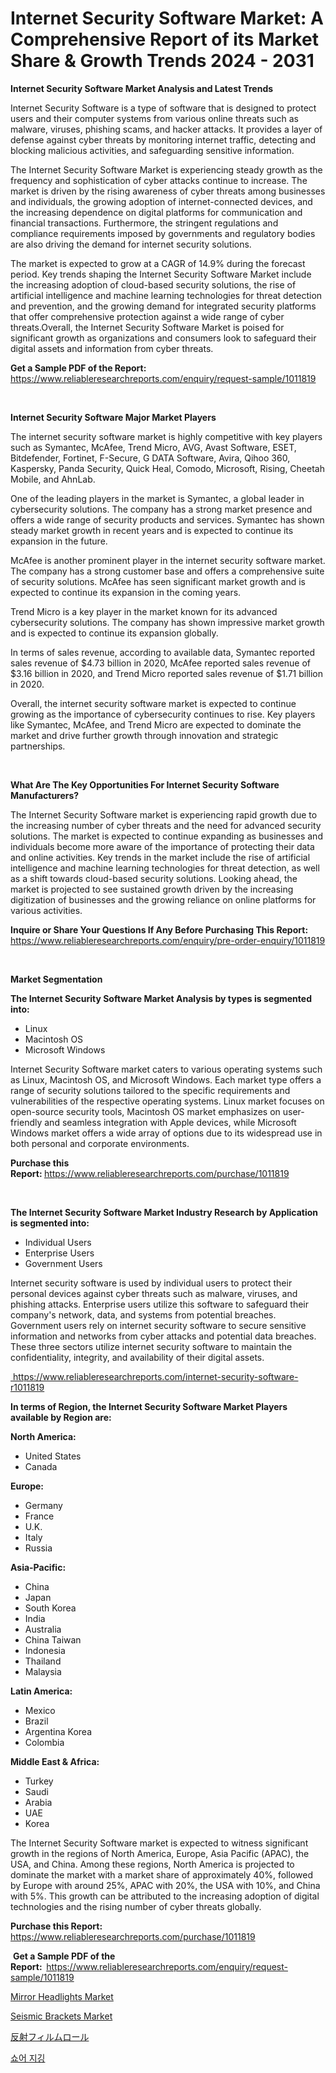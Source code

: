 <p><h1>Internet Security Software Market: A Comprehensive Report of its Market Share & Growth Trends 2024 - 2031</h1></p><p><strong>Internet Security Software Market Analysis and Latest Trends</strong></p>
<p><p>Internet Security Software is a type of software that is designed to protect users and their computer systems from various online threats such as malware, viruses, phishing scams, and hacker attacks. It provides a layer of defense against cyber threats by monitoring internet traffic, detecting and blocking malicious activities, and safeguarding sensitive information.</p><p>The Internet Security Software Market is experiencing steady growth as the frequency and sophistication of cyber attacks continue to increase. The market is driven by the rising awareness of cyber threats among businesses and individuals, the growing adoption of internet-connected devices, and the increasing dependence on digital platforms for communication and financial transactions. Furthermore, the stringent regulations and compliance requirements imposed by governments and regulatory bodies are also driving the demand for internet security solutions.</p><p>The market is expected to grow at a CAGR of 14.9% during the forecast period. Key trends shaping the Internet Security Software Market include the increasing adoption of cloud-based security solutions, the rise of artificial intelligence and machine learning technologies for threat detection and prevention, and the growing demand for integrated security platforms that offer comprehensive protection against a wide range of cyber threats.Overall, the Internet Security Software Market is poised for significant growth as organizations and consumers look to safeguard their digital assets and information from cyber threats.</p></p>
<p><strong>Get a Sample PDF of the Report:&nbsp;</strong> <a href="https://www.reliableresearchreports.com/enquiry/request-sample/1011819">https://www.reliableresearchreports.com/enquiry/request-sample/1011819</a></p>
<p>&nbsp;</p>
<p><strong>Internet Security Software Major Market Players</strong></p>
<p><p>The internet security software market is highly competitive with key players such as Symantec, McAfee, Trend Micro, AVG, Avast Software, ESET, Bitdefender, Fortinet, F-Secure, G DATA Software, Avira, Qihoo 360, Kaspersky, Panda Security, Quick Heal, Comodo, Microsoft, Rising, Cheetah Mobile, and AhnLab.</p><p>One of the leading players in the market is Symantec, a global leader in cybersecurity solutions. The company has a strong market presence and offers a wide range of security products and services. Symantec has shown steady market growth in recent years and is expected to continue its expansion in the future.</p><p>McAfee is another prominent player in the internet security software market. The company has a strong customer base and offers a comprehensive suite of security solutions. McAfee has seen significant market growth and is expected to continue its expansion in the coming years.</p><p>Trend Micro is a key player in the market known for its advanced cybersecurity solutions. The company has shown impressive market growth and is expected to continue its expansion globally.</p><p>In terms of sales revenue, according to available data, Symantec reported sales revenue of $4.73 billion in 2020, McAfee reported sales revenue of $3.16 billion in 2020, and Trend Micro reported sales revenue of $1.71 billion in 2020.</p><p>Overall, the internet security software market is expected to continue growing as the importance of cybersecurity continues to rise. Key players like Symantec, McAfee, and Trend Micro are expected to dominate the market and drive further growth through innovation and strategic partnerships.</p></p>
<p>&nbsp;</p>
<p><strong>What Are The Key Opportunities For Internet Security Software Manufacturers?</strong></p>
<p><p>The Internet Security Software market is experiencing rapid growth due to the increasing number of cyber threats and the need for advanced security solutions. The market is expected to continue expanding as businesses and individuals become more aware of the importance of protecting their data and online activities. Key trends in the market include the rise of artificial intelligence and machine learning technologies for threat detection, as well as a shift towards cloud-based security solutions. Looking ahead, the market is projected to see sustained growth driven by the increasing digitization of businesses and the growing reliance on online platforms for various activities.</p></p>
<p><strong>Inquire or Share Your Questions If Any Before Purchasing This Report:</strong> <a href="https://www.reliableresearchreports.com/enquiry/pre-order-enquiry/1011819">https://www.reliableresearchreports.com/enquiry/pre-order-enquiry/1011819</a></p>
<p>&nbsp;</p>
<p><strong>Market Segmentation</strong></p>
<p><strong>The Internet Security Software Market Analysis by types is segmented into:</strong></p>
<p><ul><li>Linux</li><li>Macintosh OS</li><li>Microsoft Windows</li></ul></p>
<p><p>Internet Security Software market caters to various operating systems such as Linux, Macintosh OS, and Microsoft Windows. Each market type offers a range of security solutions tailored to the specific requirements and vulnerabilities of the respective operating systems. Linux market focuses on open-source security tools, Macintosh OS market emphasizes on user-friendly and seamless integration with Apple devices, while Microsoft Windows market offers a wide array of options due to its widespread use in both personal and corporate environments.</p></p>
<p><strong>Purchase this Report:&nbsp;</strong><a href="https://www.reliableresearchreports.com/purchase/1011819">https://www.reliableresearchreports.com/purchase/1011819</a></p>
<p>&nbsp;</p>
<p><strong>The Internet Security Software Market Industry Research by Application is segmented into:</strong></p>
<p><ul><li>Individual Users</li><li>Enterprise Users</li><li>Government Users</li></ul></p>
<p><p>Internet security software is used by individual users to protect their personal devices against cyber threats such as malware, viruses, and phishing attacks. Enterprise users utilize this software to safeguard their company's network, data, and systems from potential breaches. Government users rely on internet security software to secure sensitive information and networks from cyber attacks and potential data breaches. These three sectors utilize internet security software to maintain the confidentiality, integrity, and availability of their digital assets.</p></p>
<p><a href="https://www.reliableresearchreports.com/internet-security-software-r1011819">&nbsp;https://www.reliableresearchreports.com/internet-security-software-r1011819</a></p>
<p><strong>In terms of Region, the Internet Security Software Market Players available by Region are:</strong></p>
<p>
    <p> <strong> North America: </strong>
        <ul>
            <li>United States</li>
            <li>Canada</li>
        </ul>
        </p> 
    <p> <strong> Europe: </strong>
        <ul>
            <li>Germany</li>
            <li>France</li>
            <li>U.K.</li>
            <li>Italy</li>
            <li>Russia</li>
        </ul>
        </p> 
    <p> <strong> Asia-Pacific: </strong>
        <ul>
            <li>China</li>
            <li>Japan</li>
            <li>South Korea</li>
            <li>India</li>
            <li>Australia</li>
            <li>China Taiwan</li>
            <li>Indonesia</li>
            <li>Thailand</li>
            <li>Malaysia</li>
        </ul>
        </p> 
    <p> <strong> Latin America: </strong>
        <ul>
            <li>Mexico</li>
            <li>Brazil</li>
            <li>Argentina Korea</li>
            <li>Colombia</li>
        </ul>
        </p> 
    <p> <strong> Middle East & Africa: </strong>
        <ul>
            <li>Turkey</li>
            <li>Saudi</li>
            <li>Arabia</li>
            <li>UAE</li>
            <li>Korea</li>
        </ul>
    </p>
    </p>
<p><p>The Internet Security Software market is expected to witness significant growth in the regions of North America, Europe, Asia Pacific (APAC), the USA, and China. Among these regions, North America is projected to dominate the market with a market share of approximately 40%, followed by Europe with around 25%, APAC with 20%, the USA with 10%, and China with 5%. This growth can be attributed to the increasing adoption of digital technologies and the rising number of cyber threats globally.</p></p>
<p><strong>Purchase this Report: </strong><a href="https://www.reliableresearchreports.com/purchase/1011819">https://www.reliableresearchreports.com/purchase/1011819</a></p>
<p>&nbsp;<strong>Get a Sample PDF of the Report:&nbsp;&nbsp;</strong><a href="https://www.reliableresearchreports.com/enquiry/request-sample/1011819">https://www.reliableresearchreports.com/enquiry/request-sample/1011819</a></p>
<p><strong></strong></p>
<p><p><a href="https://www.linkedin.com/pulse/decoding-mirror-headlights-market-metrics-share-trends-growth-7ylxf?trackingId=7zPb36uUnzI5M9N%2BGUqDew%3D%3D">Mirror Headlights Market</a></p><p><a href="https://www.linkedin.com/pulse/seismic-brackets-market-size-outlook-forecast-2024-2031-a4nye">Seismic Brackets Market</a></p><p><a href="https://github.com/oqxogxyvqe90775/Market-Research-Report-List-2/blob/main/454764054519.md">反射フィルムロール</a></p><p><a href="https://github.com/lzrvbyqzftro57/Market-Research-Report-List-2/blob/main/266157551513.md">쇼어 지깅</a></p></p>